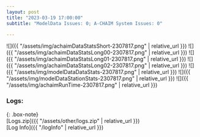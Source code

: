 ```yaml
---
layout: post
title: "2023-03-19 17:00:00"
subtitle: "ModelData Issues: 0; A-CHAIM System Issues: 0"

---
```


![]({{ "/assets/img/achaimDataStatsShort-2307817.png" | relative_url }})
![]({{ "/assets/img/achaimDataStatsLong00-2307817.png" | relative_url }})
![]({{ "/assets/img/achaimDataStatsLong01-2307817.png" | relative_url }})
![]({{ "/assets/img/achaimDataStatsLong02-2307817.png" | relative_url }})
![]({{ "/assets/img/modelDataDataStats-2307817.png" | relative_url }})
![]({{ "/assets/img/modelDataStationStats-2307817.png" | relative_url }})
![]({{ "/assets/img/achaimRunTime-2307817.png" | relative_url }})




### Logs:  
  
{: .box-note}  
[Logs.zip]({{ "/assets/other/logs.zip" | relative_url }})  
[Log Info]({{ "/logInfo" | relative_url }})  
